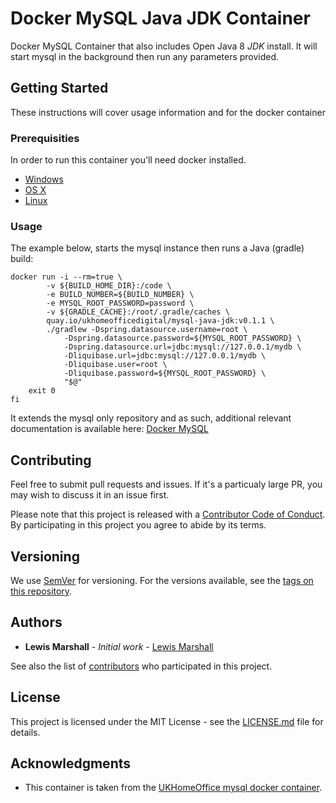 # Docker MySQL Java JDK Container

Docker MySQL Container that also includes Open Java 8 *JDK* install.
It will start mysql in the background then run any parameters provided. 

## Getting Started

These instructions will cover usage information and for the docker container 

### Prerequisities

In order to run this container you'll need docker installed.

* [Windows](https://docs.docker.com/windows/started)
* [OS X](https://docs.docker.com/mac/started/)
* [Linux](https://docs.docker.com/linux/started/)

### Usage

The example below, starts the mysql instance then runs a Java (gradle) build:

```
docker run -i --rm=true \
        -v ${BUILD_HOME_DIR}:/code \
        -e BUILD_NUMBER=${BUILD_NUMBER} \
        -e MYSQL_ROOT_PASSWORD=password \
        -v ${GRADLE_CACHE}:/root/.gradle/caches \
        quay.io/ukhomeofficedigital/mysql-java-jdk:v0.1.1 \
        ./gradlew -Dspring.datasource.username=root \
            -Dspring.datasource.password=${MYSQL_ROOT_PASSWORD} \
            -Dspring.datasource.url=jdbc:mysql://127.0.0.1/mydb \
            -Dliquibase.url=jdbc:mysql://127.0.0.1/mydb \
            -Dliquibase.user=root \
            -Dliquibase.password=${MYSQL_ROOT_PASSWORD} \
            "$@"
    exit 0
fi
```

It extends the mysql only repository and as such, additional relevant documentation is available here:
[Docker MySQL](https://github.com/UKHomeOffice/docker-mysql/blob/v0.5.1/README.md)
 

## Contributing

Feel free to submit pull requests and issues. If it's a particualy large PR, you may wish to discuss
it in an issue first.

Please note that this project is released with a [Contributor Code of Conduct](code_of_conduct.md). 
By participating in this project you agree to abide by its terms.

## Versioning

We use [SemVer](http://semver.org/) for versioning. For the versions available, see the 
[tags on this repository](https://github.com/UKHomeOffice/docker-mysql-java/tags). 

## Authors

* **Lewis Marshall** - *Initial work* - [Lewis Marshall](https://github.com/LewisMarshall)

See also the list of [contributors](https://github.com/UKHomeOffice/docker-mysql-java/contributors) who 
participated in this project.

## License

This project is licensed under the MIT License - see the [LICENSE.md](LICENSE.md) file for details.

## Acknowledgments

* This container is taken from the 
  [UKHomeOffice mysql docker container](https://quay.io/repository/ukhomeofficedigital/mysql).
